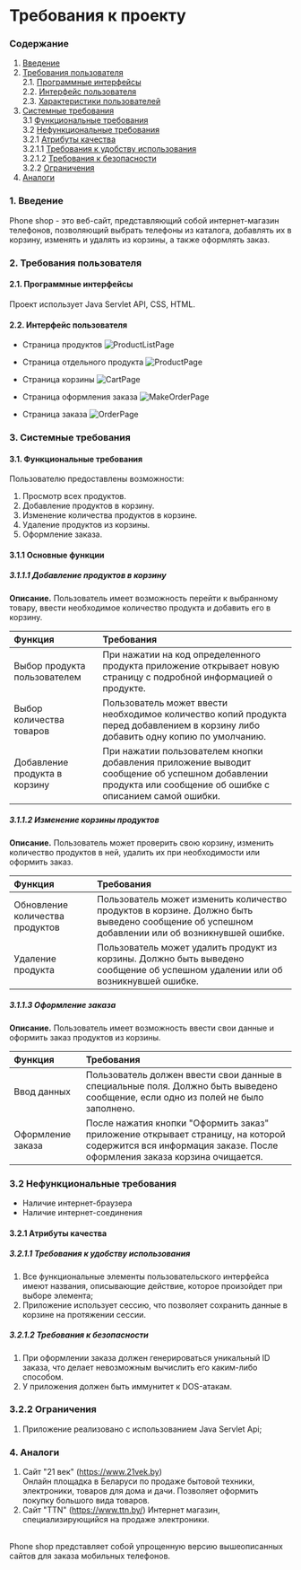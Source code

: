 # Требования к проекту
### Содержание
1. [Введение](#1)
2. [Требования пользователя](#2) <br>
  2.1. [Программные интерфейсы](#2.1) <br>
  2.2. [Интерфейс пользователя](#2.2) <br>
  2.3. [Характеристики пользователей](#2.3) <br>
3. [Системные требования](#3) <br>
  3.1 [Функциональные требования](#3.1) <br>
  3.2 [Нефункциональные требования](#3.2) <br>
    3.2.1 [Атрибуты качества](#3.2.1) <br>
      3.2.1.1 [Требования к удобству использования](#3.2.1.1) <br>
      3.2.1.2 [Требования к безопасности](#3.2.1.2) <br>
    3.2.2 [Ограничения](#3.2.2)
 4. [Аналоги](#4) <br>
  
### 1. Введение <a name="1"></a>
Phone shop - это веб-сайт, представляющий собой интернет-магазин телефонов, позволяющий выбрать телефоны из каталога, 
добавлять их в корзину, изменять и удалять из корзины, а также оформлять заказ.
 ### 2. Требования пользователя <a name="2"></a>
#### 2.1. Программные интерфейсы <a name="2.1"></a>
Проект использует Java Servlet API, CSS, HTML.
#### 2.2. Интерфейс пользователя <a name="2.2"></a>
- Страница продуктов
  ![ProductListPage](https://github.com/ViachaslauPratasenia/PhoneShop/blob/master/Images/Mockups/ProductListPage.png)
- Страница отдельного продукта
  ![ProductPage](https://github.com/ViachaslauPratasenia/PhoneShop/blob/master/Images/Mockups/ProductPage.png)
- Страница корзины
  ![CartPage](https://github.com/ViachaslauPratasenia/PhoneShop/blob/master/Images/Mockups/CartPage.png)
- Страница оформления заказа
  ![MakeOrderPage](https://github.com/ViachaslauPratasenia/PhoneShop/blob/master/Images/Mockups/MakeOrderPage.png)
  
 - Страница заказа
  ![OrderPage](https://github.com/ViachaslauPratasenia/PhoneShop/blob/master/Images/Mockups/OrderPage.png)

 ### 3. Системные требования <a name="3"></a>
#### 3.1. Функциональные требования <a name="3.1"></a>
Пользователю предоставлены возможности:
  1. Просмотр всех продуктов.
  2. Добавление продуктов в корзину.
  3. Изменение количества продуктов в корзине.
  4. Удаление продуктов из корзины.
  5. Оформление заказа.
  
 #### 3.1.1 Основные функции <a name="3.1.1"></a>
 ##### 3.1.1.1 Добавление продуктов в корзину <a name="3.1.1.1"></a>
**Описание.** Пользователь имеет возможность перейти к выбранному товару, ввести необходимое количество продукта и добавить его в корзину.

| Функция | Требования | 
|:---|:---|
| Выбор продукта пользователем | При нажатии на код определенного продукта приложение открывает новую страницу с подробной информацией о продукте. |
| Выбор количества товаров | Пользователь может ввести необходимое количество копий продукта перед добавлением в корзину либо добавить одну копию по умолчанию.|
| Добавление продукта в корзину | При нажатии пользователем кнопки добавления приложение выводит сообщение об успешном добавлении продукта или сообщение об ошибке с описанием самой ошибки.
 ##### 3.1.1.2 Изменение корзины продуктов <a name="3.1.1.2"></a>
**Описание.** Пользователь может проверить свою корзину, изменить количество продуктов в ней, удалить их при необходимости или оформить заказ.

| Функция | Требования | 
|:---|:---|
| Обновление количества продуктов | Пользователь может изменить количество продуктов в корзине. Должно быть выведено сообщение об успешном добавлении или об возникнувшей ошибке. |
| Удаление продукта | Пользователь может удалить продукт из корзины. Должно быть выведено сообщение об успешном удалении или об возникнувшей ошибке. |
 ##### 3.1.1.3 Оформление заказа <a name="3.1.1.3"></a>
**Описание.** Пользователь имеет возможность ввести свои данные и оформить заказ продуктов из корзины.

| Функция | Требования | 
|:---|:---|
| Ввод данных| Пользователь должен ввести свои данные в специальные поля. Должно быть выведено сообщение, если одно из полей не было заполнено. |
| Оформление заказа| После нажатия кнопки "Оформить заказ" приложение открывает страницу, на которой содержится вся информация заказе. После оформления заказа корзина очищается.|
 
 ### 3.2 Нефункциональные требования <a name="3.2"></a>
* Наличие интернет-браузера
* Наличие интернет-соединения
 <a name="quality_attributes"/>
 
 #### 3.2.1 Атрибуты качества <a name="3.2.1"></a>
 <a name="requirements_for_ease_of_use"/>
 
 ##### 3.2.1.1 Требования к удобству использования <a name="3.2.1.1"></a>
1. Все функциональные элементы пользовательского интерфейса имеют названия, описывающие действие, которое произойдет при выборе элемента;
2. Приложение использует сессию, что позволяет сохранить данные в корзине на протяжении сессии.
 <a name="security_requirements"/>
 
 ##### 3.2.1.2 Требования к безопасности <a name="3.2.1.2"></a>
1. При оформлении заказа должен генерироваться уникальный ID заказа, что делает невозможным вычислить его каким-либо способом.
2. У приложения должен быть иммунитет к DOS-атакам.
 ### 3.2.2 Ограничения <a name="3.2.2"></a>
1. Приложение реализовано с использованием Java Servlet Api;
 
 ### 4. Аналоги <a name="4"></a>
  1. Сайт "21 век" (https://www.21vek.by)  
  Онлайн площадка в Беларуси по продаже бытовой техники, электроники, товаров для дома и дачи. Позволяет оформить покупку большого вида товаров.
  2. Сайт "TTN" (https://www.ttn.by/)
  Интернет магазин, специализирующийся на продаже электроники.
   </br>
  Phone shop представляет собой упрощенную версию вышеописанных сайтов для заказа мобильных телефонов.

